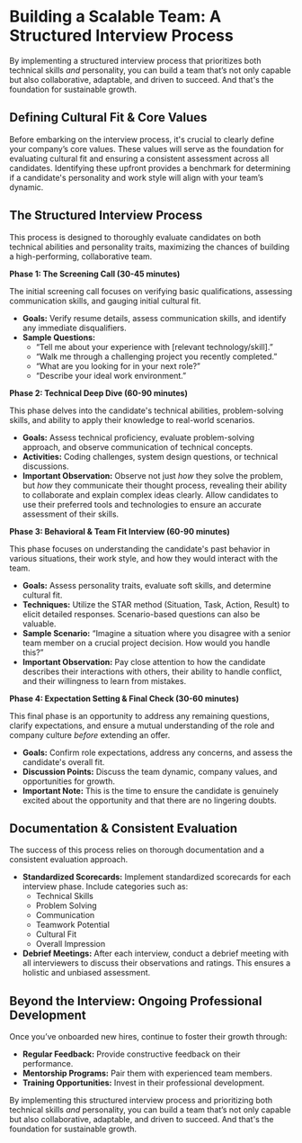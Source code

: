 # Building a Scalable Team: A Structured Interview Process

By implementing a structured interview process that prioritizes both technical skills *and* personality, you can build a team that’s not only capable but also collaborative, adaptable, and driven to succeed. And that's the foundation for sustainable growth.

## Defining Cultural Fit & Core Values

Before embarking on the interview process, it's crucial to clearly define your company’s core values. These values will serve as the foundation for evaluating cultural fit and ensuring a consistent assessment across all candidates. Identifying these upfront provides a benchmark for determining if a candidate's personality and work style will align with your team’s dynamic.

## The Structured Interview Process

This process is designed to thoroughly evaluate candidates on both technical abilities and personality traits, maximizing the chances of building a high-performing, collaborative team.

**Phase 1: The Screening Call (30-45 minutes)**

The initial screening call focuses on verifying basic qualifications, assessing communication skills, and gauging initial cultural fit. 

*   **Goals:** Verify resume details, assess communication skills, and identify any immediate disqualifiers.
*   **Sample Questions:**
    *   “Tell me about your experience with [relevant technology/skill].”
    *   “Walk me through a challenging project you recently completed.”
    *   “What are you looking for in your next role?”
    *   “Describe your ideal work environment.”

**Phase 2: Technical Deep Dive (60-90 minutes)**

This phase delves into the candidate's technical abilities, problem-solving skills, and ability to apply their knowledge to real-world scenarios.

*   **Goals:** Assess technical proficiency, evaluate problem-solving approach, and observe communication of technical concepts.
*   **Activities:** Coding challenges, system design questions, or technical discussions.
*   **Important Observation:** Observe not just *how* they solve the problem, but *how* they communicate their thought process, revealing their ability to collaborate and explain complex ideas clearly. Allow candidates to use their preferred tools and technologies to ensure an accurate assessment of their skills.

**Phase 3: Behavioral & Team Fit Interview (60-90 minutes)**

This phase focuses on understanding the candidate's past behavior in various situations, their work style, and how they would interact with the team.

*   **Goals:** Assess personality traits, evaluate soft skills, and determine cultural fit.
*   **Techniques:** Utilize the STAR method (Situation, Task, Action, Result) to elicit detailed responses. Scenario-based questions can also be valuable.
*   **Sample Scenario:** “Imagine a situation where you disagree with a senior team member on a crucial project decision. How would you handle this?”
*   **Important Observation:** Pay close attention to how the candidate describes their interactions with others, their ability to handle conflict, and their willingness to learn from mistakes.

**Phase 4: Expectation Setting & Final Check (30-60 minutes)**

This final phase is an opportunity to address any remaining questions, clarify expectations, and ensure a mutual understanding of the role and company culture *before* extending an offer.

*   **Goals:** Confirm role expectations, address any concerns, and assess the candidate's overall fit.
*   **Discussion Points:**  Discuss the team dynamic, company values, and opportunities for growth.
*   **Important Note:**  This is the time to ensure the candidate is genuinely excited about the opportunity and that there are no lingering doubts.

## Documentation & Consistent Evaluation

The success of this process relies on thorough documentation and a consistent evaluation approach.

*   **Standardized Scorecards:** Implement standardized scorecards for each interview phase. Include categories such as:
    *   Technical Skills
    *   Problem Solving
    *   Communication
    *   Teamwork Potential
    *   Cultural Fit
    *   Overall Impression
*   **Debrief Meetings:** After each interview, conduct a debrief meeting with all interviewers to discuss their observations and ratings.  This ensures a holistic and unbiased assessment.



## Beyond the Interview: Ongoing Professional Development

Once you’ve onboarded new hires, continue to foster their growth through:

*   **Regular Feedback:** Provide constructive feedback on their performance.
*   **Mentorship Programs:** Pair them with experienced team members.
*   **Training Opportunities:** Invest in their professional development.



By implementing this structured interview process and prioritizing both technical skills *and* personality, you can build a team that’s not only capable but also collaborative, adaptable, and driven to succeed. And that's the foundation for sustainable growth.